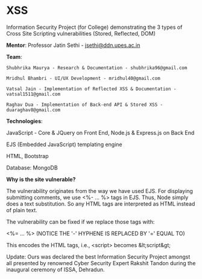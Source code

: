 # XSS
Information Security Project (for College) demonstrating the 3 types of Cross Site Scripting vulnerabilities (Stored, Reflected, DOM)

**Mentor**: Professor Jatin Sethi - jsethi@ddn.upes.ac.in

**Team**:

    Shubhrika Maurya - Research & Documentation - shubhrika96@gmail.com
    
    Mridhul Bhambri - UI/UX Development - mridhul40@gmail.com
    
    Vatsal Jain - Implementation of Reflected XSS & Documentation - vatsal1511@gmail.com
    
    Raghav Dua - Implementation of Back-end API & Stored XSS - duaraghav8@gmail.com
    
**Technologies**:

  JavaScript - Core & JQuery on Front End, Node.js & Express.js on Back End
  
  EJS (Embedded JavaScript) templating engine
  
  HTML, Bootstrap
  
  Database: MongoDB
  
  
**Why is the site vulnerable?**

The vulnerability originates from the way we have used EJS.
For displaying submitting comments, we use <%- ... %> tags in EJS. Thus, Node simply does a text substitution. So any HTML tags are interpreted as HTML instead of plain text.

The vulnerability can be fixed if we replace those tags with:

<%= ... %>  (NOTICE THE '-' HYPHENE IS REPLACED BY '=' EQUAL TO)

This encodes the HTML tags, i.e., \<script\> becomes \&lt;script\&gt;


Update: Ours was declared the best Information Security Project amongst all presented by renowned Cyber Security Expert Rakshit Tandon during the inaugural ceremony of ISSA, Dehradun.
